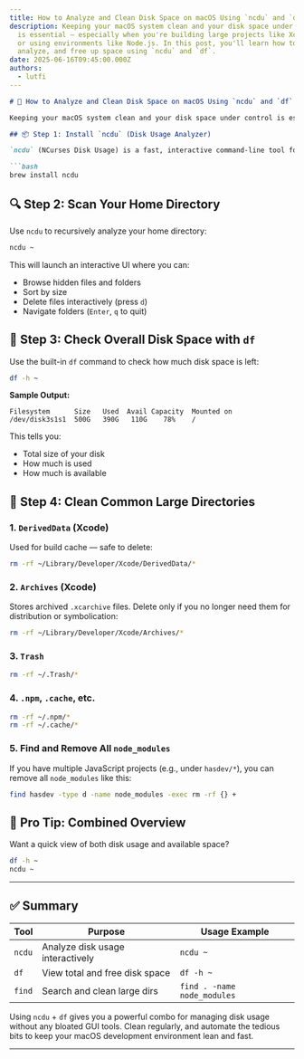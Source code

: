 ```yaml
---
title: How to Analyze and Clean Disk Space on macOS Using `ncdu` and `df`
description: Keeping your macOS system clean and your disk space under control
  is essential — especially when you're building large projects like Xcode apps
  or using environments like Node.js. In this post, you'll learn how to inspect,
  analyze, and free up space using `ncdu` and `df`.
date: 2025-06-16T09:45:00.000Z
authors:
  - lutfi
---
```


````markdown
# 🧹 How to Analyze and Clean Disk Space on macOS Using `ncdu` and `df`

Keeping your macOS system clean and your disk space under control is essential — especially when you're building large projects like Xcode apps or using environments like Node.js. In this post, you'll learn how to inspect, analyze, and free up space using `ncdu` and `df`.

## 📦 Step 1: Install `ncdu` (Disk Usage Analyzer)

`ncdu` (NCurses Disk Usage) is a fast, interactive command-line tool for analyzing disk usage. First, install it via Homebrew:

```bash
brew install ncdu
````

## 🔍 Step 2: Scan Your Home Directory

Use `ncdu` to recursively analyze your home directory:

```bash
ncdu ~
```

This will launch an interactive UI where you can:

* Browse hidden files and folders
* Sort by size
* Delete files interactively (press `d`)
* Navigate folders (`Enter`, `q` to quit)

## 💽 Step 3: Check Overall Disk Space with `df`

Use the built-in `df` command to check how much disk space is left:

```bash
df -h ~
```

**Sample Output:**

```
Filesystem      Size   Used  Avail Capacity  Mounted on
/dev/disk3s1s1  500G   390G   110G    78%    /
```

This tells you:

* Total size of your disk
* How much is used
* How much is available

## 🧹 Step 4: Clean Common Large Directories

### 1. `DerivedData` (Xcode)

Used for build cache — safe to delete:

```bash
rm -rf ~/Library/Developer/Xcode/DerivedData/*
```

### 2. `Archives` (Xcode)

Stores archived `.xcarchive` files. Delete only if you no longer need them for distribution or symbolication:

```bash
rm -rf ~/Library/Developer/Xcode/Archives/*
```

### 3. `Trash`

```bash
rm -rf ~/.Trash/*
```

### 4. `.npm`, `.cache`, etc.

```bash
rm -rf ~/.npm/*
rm -rf ~/.cache/*
```

### 5. Find and Remove All `node_modules`

If you have multiple JavaScript projects (e.g., under `hasdev/*`), you can remove all `node_modules` like this:

```bash
find hasdev -type d -name node_modules -exec rm -rf {} +
```

## 🧠 Pro Tip: Combined Overview

Want a quick view of both disk usage and available space?

```bash
df -h ~
ncdu ~
```

---

## ✅ Summary

| Tool   | Purpose                          | Usage Example               |
| ------ | -------------------------------- | --------------------------- |
| `ncdu` | Analyze disk usage interactively | `ncdu ~`                    |
| `df`   | View total and free disk space   | `df -h ~`                   |
| `find` | Search and clean large dirs      | `find . -name node_modules` |

Using `ncdu` + `df` gives you a powerful combo for managing disk usage without any bloated GUI tools. Clean regularly, and automate the tedious bits to keep your macOS development environment lean and fast.

---
